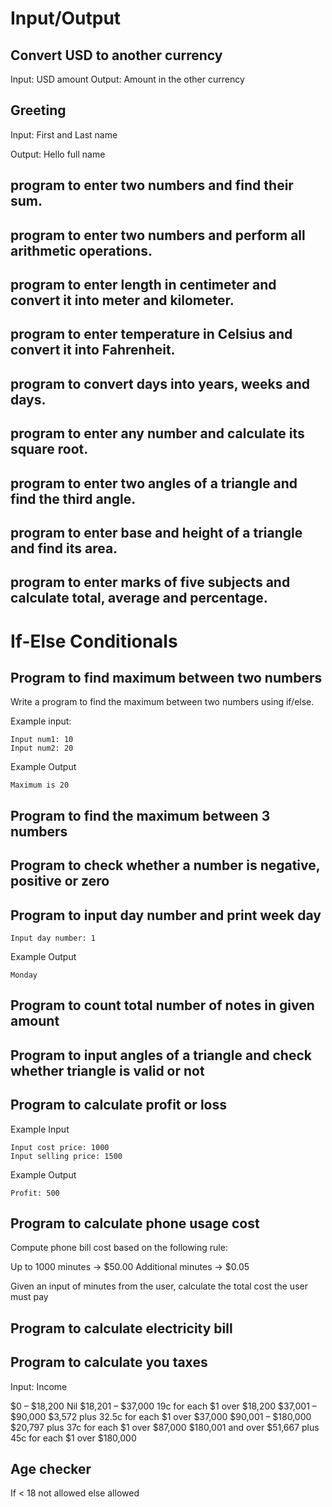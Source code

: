 # Input/Output

## Convert USD to another currency

Input: USD amount
Output: Amount in the other currency

## Greeting

Input: First and Last name

Output: Hello full name
  
## program to enter two numbers and find their sum.
  
## program to enter two numbers and perform all arithmetic operations.
  
## program to enter length in centimeter and convert it into meter and kilometer.
  
## program to enter temperature in Celsius and convert it into Fahrenheit.
  
## program to convert days into years, weeks and days.
  
## program to enter any number and calculate its square root.
  
## program to enter two angles of a triangle and find the third angle.
  
## program to enter base and height of a triangle and find its area.
  
## program to enter marks of five subjects and calculate total, average and percentage.
  

# If-Else Conditionals

## Program to find maximum between two numbers

Write a program to find the maximum between two numbers using if/else.

Example input:

```
Input num1: 10
Input num2: 20
```

Example Output

```
Maximum is 20
```

## Program to find the maximum between 3 numbers

## Program to check whether a number is negative, positive or zero

## Program to input day number and print week day

```
Input day number: 1
```

Example Output

```
Monday
```

## Program to count total number of notes in given amount

## Program to input angles of a triangle and check whether triangle is valid or not

## Program to calculate profit or loss

Example Input

```
Input cost price: 1000
Input selling price: 1500
```

Example Output

```
Profit: 500
```

## Program to calculate phone usage cost

Compute phone bill cost based on the following rule:

Up to 1000 minutes -> $50.00
Additional minutes -> $0.05

Given an input of minutes from the user, calculate the total cost the user must pay

## Program to calculate electricity bill

## Program to calculate you taxes

Input: Income

$0 – $18,200	Nil
$18,201 – $37,000		19c for each $1 over $18,200
$37,001 – $90,000		$3,572 plus 32.5c for each $1 over $37,000
$90,001 – $180,000 	$20,797 plus 37c for each $1 over $87,000
$180,001 and over $51,667 plus 45c for each $1 over $180,000
  
  ## Age checker
  
  If < 18 not allowed else allowed
     









